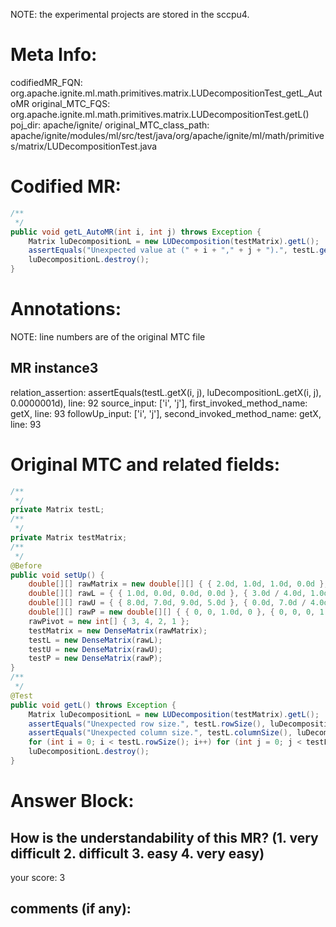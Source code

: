 NOTE: the experimental projects are stored in the sccpu4.

# Meta Info:
codifiedMR_FQN:
org.apache.ignite.ml.math.primitives.matrix.LUDecompositionTest_getL_AutoMR
original_MTC_FQS:
org.apache.ignite.ml.math.primitives.matrix.LUDecompositionTest.getL()
poj_dir:
apache/ignite/
original_MTC_class_path:
apache/ignite/modules/ml/src/test/java/org/apache/ignite/ml/math/primitives/matrix/LUDecompositionTest.java

# Codified MR:
```java
/**
 */
public void getL_AutoMR(int i, int j) throws Exception {
    Matrix luDecompositionL = new LUDecomposition(testMatrix).getL();
    assertEquals("Unexpected value at (" + i + "," + j + ").", testL.getX(i, j), luDecompositionL.getX(i, j), 0.0000001d);
    luDecompositionL.destroy();
}
```

# Annotations:
NOTE: line numbers are of the original MTC file
## MR instance3
relation_assertion: assertEquals(testL.getX(i, j), luDecompositionL.getX(i, j), 0.0000001d), line: 92 
source_input: ['i', 'j'], first_invoked_method_name: getX, line: 93 
followUp_input: ['i', 'j'], second_invoked_method_name: getX, line: 93 


# Original MTC and related fields:
```java
/**
 */
private Matrix testL;
/**
 */
private Matrix testMatrix;
/**
 */
@Before
public void setUp() {
    double[][] rawMatrix = new double[][] { { 2.0d, 1.0d, 1.0d, 0.0d }, { 4.0d, 3.0d, 3.0d, 1.0d }, { 8.0d, 7.0d, 9.0d, 5.0d }, { 6.0d, 7.0d, 9.0d, 8.0d } };
    double[][] rawL = { { 1.0d, 0.0d, 0.0d, 0.0d }, { 3.0d / 4.0d, 1.0d, 0.0d, 0.0d }, { 1.0d / 2.0d, -2.0d / 7.0d, 1.0d, 0.0d }, { 1.0d / 4.0d, -3.0d / 7.0d, 1.0d / 3.0d, 1.0d } };
    double[][] rawU = { { 8.0d, 7.0d, 9.0d, 5.0d }, { 0.0d, 7.0d / 4.0d, 9.0d / 4.0d, 17.0d / 4.0d }, { 0.0d, 0.0d, -6.0d / 7.0d, -2.0d / 7.0d }, { 0.0d, 0.0d, 0.0d, 2.0d / 3.0d } };
    double[][] rawP = new double[][] { { 0, 0, 1.0d, 0 }, { 0, 0, 0, 1.0d }, { 0, 1.0d, 0, 0 }, { 1.0d, 0, 0, 0 } };
    rawPivot = new int[] { 3, 4, 2, 1 };
    testMatrix = new DenseMatrix(rawMatrix);
    testL = new DenseMatrix(rawL);
    testU = new DenseMatrix(rawU);
    testP = new DenseMatrix(rawP);
}
/**
 */
@Test
public void getL() throws Exception {
    Matrix luDecompositionL = new LUDecomposition(testMatrix).getL();
    assertEquals("Unexpected row size.", testL.rowSize(), luDecompositionL.rowSize());
    assertEquals("Unexpected column size.", testL.columnSize(), luDecompositionL.columnSize());
    for (int i = 0; i < testL.rowSize(); i++) for (int j = 0; j < testL.columnSize(); j++) assertEquals("Unexpected value at (" + i + "," + j + ").", testL.getX(i, j), luDecompositionL.getX(i, j), 0.0000001d);
    luDecompositionL.destroy();
}

```


# Answer Block: 
## How is the understandability of this MR? (1. very difficult 2. difficult 3. easy 4. very easy)
your score: 3
 
## comments (if any): 
```txt

```